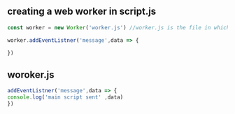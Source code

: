 ## creating a web worker in script.js  

``` js
const worker = new Worker('worker.js') //worker.js is the file in which all the worker code will be there

worker.addEventListner('message',data => {

})
```

## woroker.js

``` js
addEventListner('message',data => {
console.log('main script sent' ,data)
})
```
